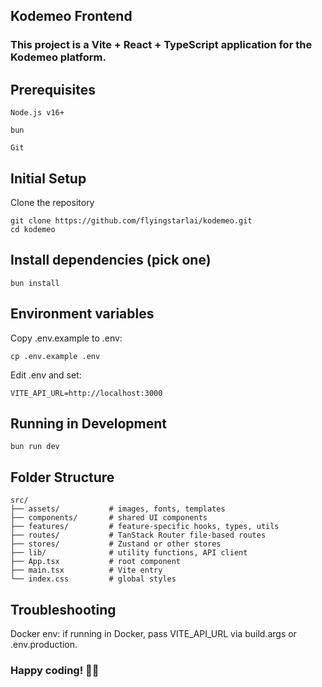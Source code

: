 ## Kodemeo Frontend

### This project is a Vite + React + TypeScript application for the Kodemeo platform.

## Prerequisites

```
Node.js v16+

bun

Git
```

## Initial Setup

Clone the repository
```
git clone https://github.com/flyingstarlai/kodemeo.git
cd kodemeo
```
## Install dependencies (pick one)
```
bun install
```

## Environment variables

Copy .env.example to .env:

```
cp .env.example .env
```
Edit .env and set:
```
VITE_API_URL=http://localhost:3000
```

## Running in Development

```
bun run dev
```
## Folder Structure
 
```
src/
├── assets/           # images, fonts, templates
├── components/       # shared UI components
├── features/         # feature-specific hooks, types, utils
├── routes/           # TanStack Router file-based routes
├── stores/           # Zustand or other stores
├── lib/              # utility functions, API client
├── App.tsx           # root component
├── main.tsx          # Vite entry
└── index.css         # global styles
```
## Troubleshooting


Docker env: if running in Docker, pass VITE_API_URL via build.args or .env.production.


### Happy coding! 🐱‍💻